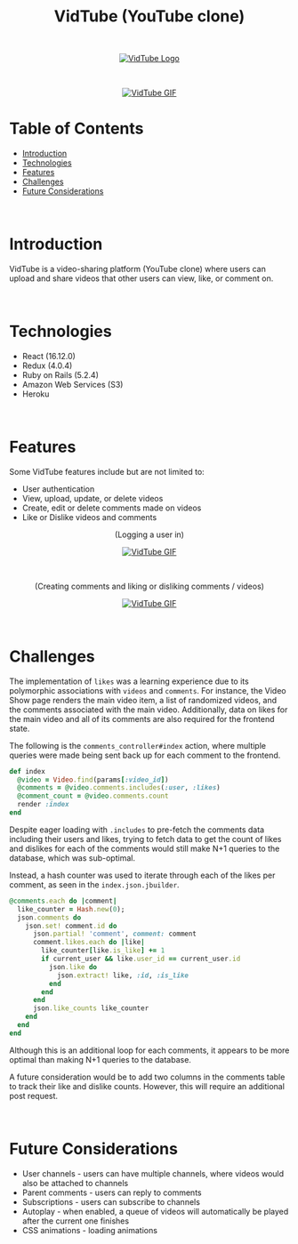 <h1 align="center"> VidTube (YouTube clone)</h1>

<br />
<p align="center">
  <a href="https://vidtube-app.herokuapp.com/">
    <img src="https://github.com/taeinha/VidTube/blob/master/app/assets/images/vidtube.png?raw=true" alt="VidTube Logo" />
  </a>
</p>
<br />
<p align="center">
  <a href="https://vidtube-app.herokuapp.com/">
    <img src="https://media.giphy.com/media/Sv9UpOwSZNIy1iaHtC/giphy.gif" alt="VidTube GIF" />
  </a>
</p>

# Table of Contents
* <a href="#intro">Introduction</a>
* <a href="#technologies">Technologies</a>
* <a href="#features">Features</a>
* <a href="#challenges">Challenges</a>
* <a href="#future">Future Considerations</a>

<br />
<div id="intro"></div>

# Introduction
VidTube is a video-sharing platform (YouTube clone) where users can upload and share videos that other users can view, like, or comment on.

<br />
<div id="technologies"></div>

# Technologies

* React (16.12.0)
* Redux (4.0.4)
* Ruby on Rails (5.2.4)
* Amazon Web Services (S3)
* Heroku

<br />
<div id="features"></div>

# Features
Some VidTube features include but are not limited to:
* User authentication
* View, upload, update, or delete videos
* Create, edit or delete comments made on videos
* Like or Dislike videos and comments

<p align="center">(Logging a user in)</p>
<p align="center">
  <a align="center" href="https://vidtube-app.herokuapp.com/">
    <img src="https://media.giphy.com/media/LQ3VfPz5sh86YC8W0z/giphy.gif" alt="VidTube GIF" />
  </a>
</p>
<br />

<p align="center">(Creating comments and liking or disliking comments / videos)</p>
<p align="center">
  
  <a href="https://vidtube-app.herokuapp.com/">
    <img src="https://media.giphy.com/media/LmIaDXJsGWqkZEGDMW/giphy.gif" alt="VidTube GIF" />
  </a>
  </p>
</p>

<br />
<div id="challenges"></div>

# Challenges
The implementation of `likes` was a learning experience due to its polymorphic associations with `videos` and `comments`. For instance, the Video Show page renders the main video item, a list of randomized videos, and the comments associated with the main video. Additionally, data on likes for the main video and all of its comments are also required for the frontend state.

The following is the `comments_controller#index` action, where multiple queries were made being sent back up for each comment to the frontend.

```ruby
def index
  @video = Video.find(params[:video_id])
  @comments = @video.comments.includes(:user, :likes)
  @comment_count = @video.comments.count
  render :index
end
```

Despite eager loading with `.includes` to pre-fetch the comments data including their users and likes, trying to fetch data to get the count of likes and dislikes for each of the comments would still make N+1 queries to the database, which was sub-optimal.

Instead, a hash counter was used to iterate through each of the likes per comment, as seen in the `index.json.jbuilder`.

```ruby
@comments.each do |comment|
  like_counter = Hash.new(0);
  json.comments do
    json.set! comment.id do
      json.partial! 'comment', comment: comment
      comment.likes.each do |like|
        like_counter[like.is_like] += 1
        if current_user && like.user_id == current_user.id
          json.like do
            json.extract! like, :id, :is_like
          end
        end
      end
      json.like_counts like_counter
    end
  end
end
```
Although this is an additional loop for each comments, it appears to be more optimal than making N+1 queries to the database.

A future consideration would be to add two columns in the comments table to track their like and dislike counts. However, this will require an additional post request.

<br />
<div id="future"></div>

# Future Considerations
* User channels - users can have multiple channels, where videos would also be attached to channels
* Parent comments - users can reply to comments
* Subscriptions - users can subscribe to channels
* Autoplay - when enabled, a queue of videos will automatically be played after the current one finishes
* CSS animations - loading animations
